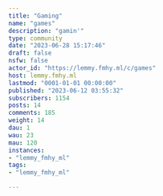 ```yaml
---
title: "Gaming" 
name: "games"
description: "gamin'"
type: community
date: "2023-06-28 15:17:46"
draft: false
nsfw: false
actor_id: "https://lemmy.fmhy.ml/c/games"
host: lemmy.fmhy.ml
lastmod: "0001-01-01 00:00:00"
published: "2023-06-12 03:55:32"
subscribers: 1154
posts: 14
comments: 185
weight: 14
dau: 1
wau: 23
mau: 120
instances:
- "lemmy_fmhy_ml"
tags: 
- "lemmy_fmhy_ml"

---
```

